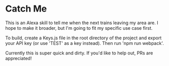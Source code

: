 # Catch Me

This is an Alexa skill to tell me when the next trains leaving my area are. I hope to make it broader, but I'm going to fit my specific use case first.

To build, create a Keys.js file in the root directory of the project and export your API key (or use 'TEST' as a key instead). Then run 'npm run webpack'.

Currently this is super quick and dirty. If you'd like to help out, PRs are appreciated!